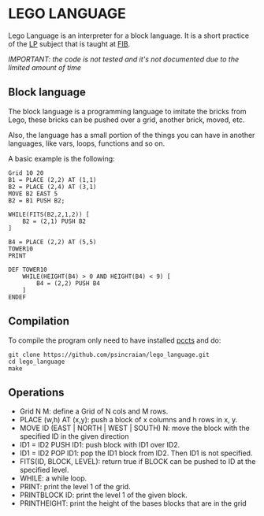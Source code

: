 # LEGO LANGUAGE #
Lego Language is an interpreter for a block language. It is a short practice of the [LP](http://www.fib.upc.edu/en/estudiar-enginyeria-informatica/assignatures.html?assig=LP) subject that is taught at [FIB](http://www.fib.upc.edu/en.html).

*IMPORTANT: the code is not tested and it's not documented due to the limited amount of time*

## Block language ##
The block language is a programming language to imitate the bricks from Lego, these bricks can be pushed over a grid, another brick, moved, etc.

Also, the language has a small portion of the things you can have in another languages, like vars, loops, functions and so on.

A basic example is the following:

```
Grid 10 20
B1 = PLACE (2,2) AT (1,1)
B2 = PLACE (2,4) AT (3,1)
MOVE B2 EAST 5
B2 = B1 PUSH B2;

WHILE(FITS(B2,2,1,2)) [
	B2 = (2,1) PUSH B2
]

B4 = PLACE (2,2) AT (5,5)
TOWER10
PRINT

DEF TOWER10
	WHILE(HEIGHT(B4) > 0 AND HEIGHT(B4) < 9) [
		B4 = (2,2) PUSH B4
	]
ENDEF
```

## Compilation ##
To compile the program only need to have installed [pccts](http://packages.ubuntu.com/xenial/pccts) and do:

```
git clone https://github.com/psincraian/lego_language.git
cd lego_language
make
```

## Operations ##
* Grid N M: define a Grid of N cols and M rows.
* PLACE (w,h) AT (x,y): push a block of x columns and h rows in x, y.
* MOVE ID (EAST | NORTH | WEST | SOUTH) N: move the block with the specified ID in the given direction
* ID1 = ID2 PUSH ID1: push block with ID1 over ID2.
* ID1 = ID2 POP ID1: pop the ID1 block from ID2. Then ID1 is not specified.
* FITS(ID, BLOCK, LEVEL): return true if BLOCK can be pushed to ID at the specified level.
* WHILE: a while loop.
* PRINT: print the level 1 of the grid.
* PRINTBLOCK ID: print the level 1 of the given block.
* PRINTHEIGHT: print the height of the bases blocks that are in the grid
